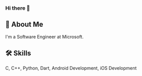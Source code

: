 ### Hi there 👋

## 🚀 About Me
I'm a Software Engineer at Microsoft.

  
## 🛠 Skills
C, C++, Python, Dart, Android Development, iOS Development

  
